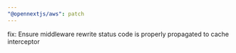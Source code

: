 ```yaml
---
"@opennextjs/aws": patch
---
```


fix: Ensure middleware rewrite status code is properly propagated to cache interceptor

